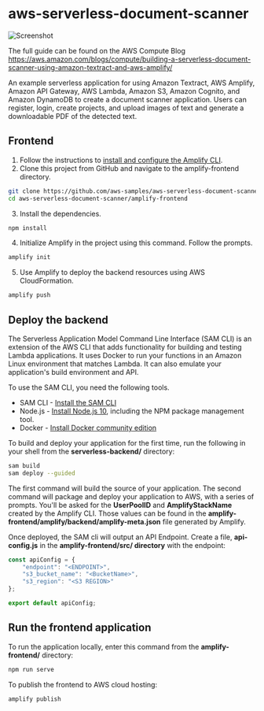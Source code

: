 # aws-serverless-document-scanner

![Screenshot](https://raw.githubusercontent.com/aws-samples/aws-serverless-document-scanner/master/screenshot.png)

The full guide can be found on the AWS Compute Blog
https://aws.amazon.com/blogs/compute/building-a-serverless-document-scanner-using-amazon-textract-and-aws-amplify/

An example serverless application for using Amazon Textract, AWS Amplify, Amazon API Gateway, AWS Lambda, Amazon S3, Amazon Cognito, and Amazon DynamoDB to create a document scanner application. Users can register, login, create projects, and upload images of text and generate a downloadable PDF of the detected text. 


## Frontend 
1.	Follow the instructions to [install and configure the Amplify CLI](https://aws-amplify.github.io/docs/).
2.	Clone this project from GitHub and navigate to the amplify-frontend directory.

```bash
git clone https://github.com/aws-samples/aws-serverless-document-scanner
cd aws-serverless-document-scanner/amplify-frontend
```

3.	Install the dependencies.

```bash
npm install
```

4.	Initialize Amplify in the project using this command. Follow the prompts. 

```bash
amplify init
```

5.	Use Amplify to deploy the backend resources using AWS CloudFormation.

```bash
amplify push
```

## Deploy the backend

The Serverless Application Model Command Line Interface (SAM CLI) is an extension of the AWS CLI that adds functionality for building and testing Lambda applications. It uses Docker to run your functions in an Amazon Linux environment that matches Lambda. It can also emulate your application's build environment and API.

To use the SAM CLI, you need the following tools.

* SAM CLI - [Install the SAM CLI](https://docs.aws.amazon.com/serverless-application-model/latest/developerguide/serverless-sam-cli-install.html)
* Node.js - [Install Node.js 10](https://nodejs.org/en/), including the NPM package management tool.
* Docker - [Install Docker community edition](https://hub.docker.com/search/?type=edition&offering=community)

To build and deploy your application for the first time, run the following in your shell from the **serverless-backend/** directory:

```bash
sam build
sam deploy --guided
```

The first command will build the source of your application. The second command will package and deploy your application to AWS, with a series of prompts. You'll be asked for the **UserPoolID** and **AmplifyStackName** created by the Amplify CLI. Those values can be found in the **amplify-frontend/amplify/backend/amplify-meta.json** file generated by Amplify. 

Once deployed, the SAM cli will output an API Endpoint. Create a file, **api-config.js** in the **amplify-frontend/src/ directory** with the endpoint:

```js
const apiConfig = {
    "endpoint": "<ENDPOINT>",
    "s3_bucket_name": "<BucketName>",
    "s3_region": "<S3 REGION>"
};

export default apiConfig;

```

## Run the frontend application

To run the application locally, enter this command from the **amplify-frontend/** directory:

```bash
npm run serve
```

To publish the frontend to AWS cloud hosting:

```bash
amplify publish
```
